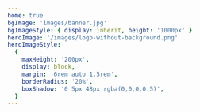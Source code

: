 ```yaml
---
home: true
bgImage: 'images/banner.jpg'
bgImageStyle: { display: inherit, height: '1000px' }
heroImage: '/images/logo-without-background.png'
heroImageStyle:
  {
    maxHeight: '200px',
    display: block,
    margin: '6rem auto 1.5rem',
    borderRadius: '20%',
    boxShadow: '0 5px 48px rgba(0,0,0,0.5)',
  }
---
```


<script>
// import homeMixin from './.vuepress/mixins/home'
const homeMixin = require('./.vuepress/mixins/home.js')
export default {
  mixins: [homeMixin],
}
</script>
